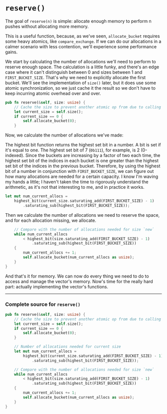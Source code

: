 # `reserve()`

The goal of `reserve(n)` is simple: allocate enough memory to perform n pushes
without allocating more memory.

This is a useful function, because, as we've seen, `allocate_bucket` requires
some heavy atomics, like `compare_exchange`. If we can do our allocations in a
calmer scenario with less contention, we'll experience some performance gains.

We start by calculating the number of allocations we'll need to perform to
reserve enough space. The calculation is a little funky, and there's an edge
case where it can't distinguish between 0 and sizes between 1 and
`FIRST_BUCKET_SIZE`. That's why we need to explicitly allocate the first bucket.
We'll see the implementation of `size()` later, but it does use some atomic
synchronization, so we just cache it the result so we don't have to keep
incurring atomic overhead over and over.

```rust
pub fn reserve(&self, size: usize) {
    // Cache the size to prevent another atomic op from due to calling `size()` again
    let current_size = self.size();
    if current_size == 0 {
        self.allocate_bucket(0);
    }

```

Now, we calculate the number of allocations we've made:

The highest bit function returns the highest set bit in a number. A bit is set
if it's equal to one. The highest set bit of 7 (`0b111`), for example, is 2
(0-indexed). Since the buckets are increasing by a factor of two each time, the
highest set bit of the indices in each bucket is one greater than the highest
set bit of the indices in the previous bucket. Therefore, by using the highest
bit of a number in conjunction with `FIRST_BUCKET_SIZE`, we can figure out how
many allocations are needed for a certain capacity. I know I'm waving my hands a
little; I haven't taken the time to rigorously understand the arithmetic, as
it's not that interesting to me, and in practice it works.

```rust
let mut num_current_allocs =
    highest_bit(current_size.saturating_add(FIRST_BUCKET_SIZE) - 1)
        .saturating_sub(highest_bit(FIRST_BUCKET_SIZE));

```

Then we calculate the number of allocations we need to reserve the space, and
for each allocation missing, we allocate.

```rust
    // Compare with the number of allocations needed for size `new`
    while num_current_allocs
        < highest_bit(size.saturating_add(FIRST_BUCKET_SIZE) - 1)
            .saturating_sub(highest_bit(FIRST_BUCKET_SIZE))
    {
        num_current_allocs += 1;
        self.allocate_bucket(num_current_allocs as usize);
    }
}

```

And that's it for memory. We can now do every thing we need to do to access and
manage the vector's memory. Now's time for the really hard part: actually implementing
the vector's functions.

---
### Complete source for `reserve()`
```rust
pub fn reserve(&self, size: usize) {
    // Cache the size to prevent another atomic op from due to calling `size()` again
    let current_size = self.size();
    if current_size == 0 {
        self.allocate_bucket(0);
    }

    // Number of allocations needed for current size
    let mut num_current_allocs =
        highest_bit(current_size.saturating_add(FIRST_BUCKET_SIZE) - 1)
            .saturating_sub(highest_bit(FIRST_BUCKET_SIZE));

    // Compare with the number of allocations needed for size `new`
    while num_current_allocs
        < highest_bit(size.saturating_add(FIRST_BUCKET_SIZE) - 1)
            .saturating_sub(highest_bit(FIRST_BUCKET_SIZE))
    {
        num_current_allocs += 1;
        self.allocate_bucket(num_current_allocs as usize);
    }
}

```